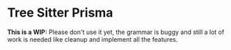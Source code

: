# Tree Sitter Prisma

**This is a WIP:** Please don't use it yet, the grammar is buggy and still a lot of work is needed
like cleanup and implement all the features.
